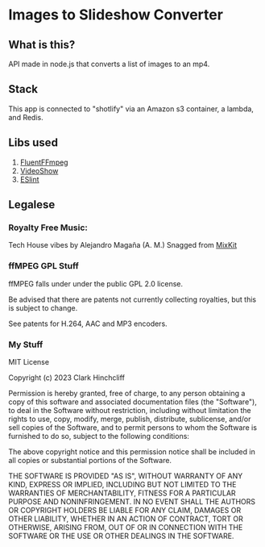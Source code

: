 # Images to Slideshow Converter
## What is this?
API made in node.js that converts a list of images to an mp4.

## Stack
This app is connected to "shotlify" via an Amazon s3 container, a lambda, and Redis.

## Libs used
1. [FluentFFmpeg](https://github.com/fluent-ffmpeg/node-fluent-ffmpeg)
2. [VideoShow](https://github.com/h2non/videoshow)
3. [ESlint](https://eslint.org/)

## Legalese

### Royalty Free Music:
Tech House vibes
by Alejandro Magaña (A. M.)
Snagged from [MixKit](https://mixkit.co/free-stock-music/)

### ffMPEG GPL Stuff
ffMPEG falls under under the public GPL 2.0 license.

Be advised that there are patents not currently collecting royalties, but this is subject to change.

See patents for H.264, AAC and MP3 encoders.

### My Stuff
MIT License

Copyright (c) 2023 Clark Hinchcliff

Permission is hereby granted, free of charge, to any person obtaining a copy
of this software and associated documentation files (the "Software"), to deal
in the Software without restriction, including without limitation the rights
to use, copy, modify, merge, publish, distribute, sublicense, and/or sell
copies of the Software, and to permit persons to whom the Software is
furnished to do so, subject to the following conditions:

The above copyright notice and this permission notice shall be included in all
copies or substantial portions of the Software.

THE SOFTWARE IS PROVIDED "AS IS", WITHOUT WARRANTY OF ANY KIND, EXPRESS OR
IMPLIED, INCLUDING BUT NOT LIMITED TO THE WARRANTIES OF MERCHANTABILITY,
FITNESS FOR A PARTICULAR PURPOSE AND NONINFRINGEMENT. IN NO EVENT SHALL THE
AUTHORS OR COPYRIGHT HOLDERS BE LIABLE FOR ANY CLAIM, DAMAGES OR OTHER
LIABILITY, WHETHER IN AN ACTION OF CONTRACT, TORT OR OTHERWISE, ARISING FROM,
OUT OF OR IN CONNECTION WITH THE SOFTWARE OR THE USE OR OTHER DEALINGS IN THE
SOFTWARE.
